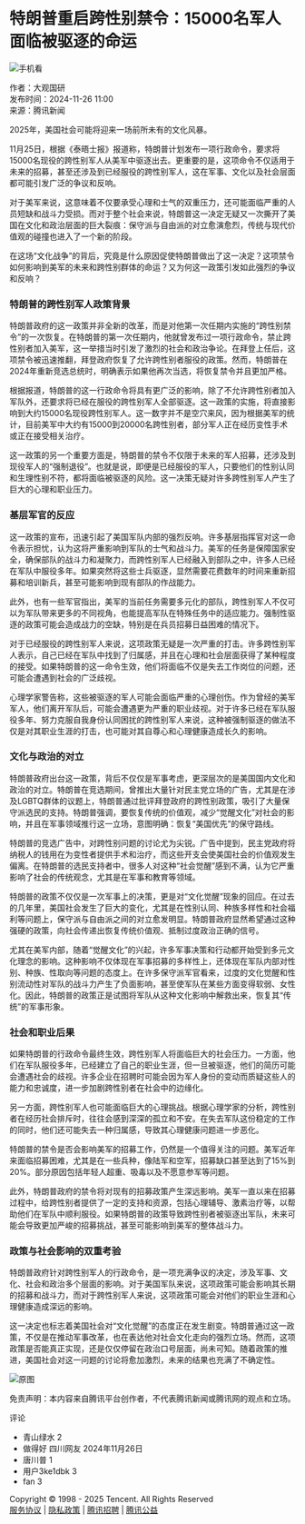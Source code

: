 # 特朗普重启跨性别禁令：15000名军人面临被驱逐的命运

![手机看](https://inews.gtimg.com/newsapp_bt/0/0522140926837_6113/0)

作者：大观国研  
发布时间：2024-11-26 11:00  
来源：腾讯新闻  

2025年，美国社会可能将迎来一场前所未有的文化风暴。

11月25日，根据《泰晤士报》报道称，特朗普计划发布一项行政命令，要求将15000名现役的跨性别军人从美军中驱逐出去。更重要的是，这项命令不仅适用于未来的招募，甚至还涉及到已经服役的跨性别军人，这在军事、文化以及社会层面都可能引发广泛的争议和反响。

对于美军来说，这意味着不仅要承受心理和士气的双重压力，还可能面临严重的人员短缺和战斗力受损。而对于整个社会来说，特朗普这一决定无疑又一次撕开了美国在文化和政治层面的巨大裂痕：保守派与自由派的对立愈演愈烈，传统与现代价值观的碰撞也进入了一个新的阶段。

在这场“文化战争”的背后，究竟是什么原因促使特朗普做出了这一决定？这项禁令如何影响到美军的未来和跨性别群体的命运？又为何这一政策引发如此强烈的争议和反响？

### 特朗普的跨性别军人政策背景

特朗普政府的这一政策并非全新的改革，而是对他第一次任期内实施的“跨性别禁令”的一次恢复。在特朗普的第一次任期内，他就曾发布过一项行政命令，禁止跨性别者加入美军，这一举措当时引发了激烈的社会和政治争论。在拜登上任后，这项禁令被迅速推翻，拜登政府恢复了允许跨性别者服役的政策。然而，特朗普在2024年重新竞选总统时，明确表示如果他再次当选，将恢复禁令并且更加严格。

根据报道，特朗普的这一行政命令将具有更广泛的影响，除了不允许跨性别者加入军队外，还要求将已经在服役的跨性别军人全部驱逐。这一政策的实施，将直接影响到大约15000名现役跨性别军人。这一数字并不是空穴来风，因为根据美军的统计，目前美军中大约有15000到20000名跨性别者，部分军人正在经历变性手术或正在接受相关治疗。

这一政策的另一个重要方面是，特朗普的禁令不仅限于未来的军人招募，还涉及到现役军人的“强制退役”。也就是说，即便是已经服役的军人，只要他们的性别认同和生理性别不符，都将面临被驱逐的风险。这一决策无疑对许多跨性别军人产生了巨大的心理和职业压力。

### 基层军官的反应

这一政策的宣布，迅速引起了美国军队内部的强烈反响。许多基层指挥官对这一命令表示担忧，认为这将严重影响到军队的士气和战斗力。美军的任务是保障国家安全，确保部队的战斗力和凝聚力，而跨性别军人已经融入到部队之中，许多人已经在军队中服役多年。如果突然将这些士兵驱逐，显然需要花费数年的时间来重新招募和培训新兵，甚至可能影响到现有部队的作战能力。

此外，也有一些军官指出，美军的当前任务需要多元化的部队，跨性别军人不仅可以为军队带来更多的不同视角，也能提高军队在特殊任务中的适应能力。强制性驱逐的政策可能会造成战力的空缺，特别是在兵员招募日益困难的情况下。

对于已经服役的跨性别军人来说，这项政策无疑是一次严重的打击。许多跨性别军人表示，自己已经在军队中找到了归属感，并且在心理和社会层面获得了某种程度的接受。如果特朗普的这一命令生效，他们将面临不仅是失去工作岗位的问题，还可能会遭遇到社会的广泛歧视。

心理学家警告称，这些被驱逐的军人可能会面临严重的心理创伤。作为曾经的美军军人，他们离开军队后，可能会遭遇更为严重的职业歧视。对于许多已经在军队服役多年、努力克服自我身份认同困扰的跨性别军人来说，这种被强制驱逐的做法不仅是对其职业生涯的打击，也可能对其自尊心和心理健康造成长久的影响。

### 文化与政治的对立

特朗普政府出台这一政策，背后不仅仅是军事考虑，更深层次的是美国国内文化和政治的对立。特朗普在竞选期间，曾推出大量针对民主党立场的广告，尤其是在涉及LGBTQ群体的议题上，特朗普通过批评拜登政府的跨性别政策，吸引了大量保守派选民的支持。特朗普强调，要恢复传统的价值观，减少“觉醒文化”对社会的影响，并且在军事领域推行这一立场，意图明确：恢复“美国优先”的保守路线。

特朗普的竞选广告中，对跨性别问题的讨论尤为尖锐。广告中提到，民主党政府将纳税人的钱用在为变性者提供手术和治疗，而这些开支会使美国社会的价值观发生偏离。在特朗普的选民支持者中，很多人对这种“社会觉醒”感到不满，认为它严重影响了社会的传统观念，尤其是在军事和教育等领域。

特朗普的政策不仅仅是一次军事上的决策，更是对“文化觉醒”现象的回应。在过去的几年里，美国社会发生了巨大的变化，尤其是在性别认同、种族多样性和社会福利等问题上，保守派与自由派之间的对立愈发明显。特朗普政府显然希望通过这种强硬的政策，向社会传递出恢复传统价值观、抵制过度政治正确的信号。

尤其在美军内部，随着“觉醒文化”的兴起，许多军事决策和行动都开始受到多元文化理念的影响。这种影响不仅体现在军事招募的多样性上，还体现在军队内部对性别、种族、性取向等问题的态度上。在许多保守派军官看来，过度的文化觉醒和性别流动性对军队的战斗力产生了负面影响，甚至使军队在某些方面变得软弱、女性化。因此，特朗普的政策正是试图将军队从这种文化影响中解救出来，恢复其“传统”的军事形象。

### 社会和职业后果

如果特朗普的行政命令最终生效，跨性别军人将面临巨大的社会压力。一方面，他们在军队服役多年，已经建立了自己的职业生涯，但一旦被驱逐，他们的简历可能会遭遇社会的歧视。许多企业在招聘时可能会因为军人身份的变动而质疑这些人的能力和忠诚度，进一步加剧跨性别者在社会中的边缘化。

另一方面，跨性别军人也可能面临巨大的心理挑战。根据心理学家的分析，跨性别者在经历社会排斥时，往往会感到深深的孤立和不安。在失去军队这份稳定的工作的同时，他们还可能失去一种归属感，导致其心理健康问题进一步恶化。

特朗普的禁令是否会影响美军的招募工作，仍然是一个值得关注的问题。美军近年来面临招募困难，尤其是在一些兵种，像陆军和空军，招募缺口甚至达到了15%到20%。部分原因包括年轻人超重、吸毒以及不愿意参军等问题。

此外，特朗普政府的禁令将对现有的招募政策产生深远影响。美军一直以来在招募过程中，给跨性别者提供了一定的支持和资源，包括心理辅导、激素治疗等，以帮助他们在军队中顺利服役。如果特朗普的政策导致跨性别者被驱逐出军队，未来可能会导致更加严峻的招募挑战，甚至可能影响到美军的整体战斗力。

### 政策与社会影响的双重考验

特朗普政府针对跨性别军人的行政命令，是一项充满争议的决定，涉及军事、文化、社会和政治多个层面的影响。对于美国军队来说，这项政策可能会影响其长期的招募和战斗力，而对于跨性别军人来说，这项政策可能会对他们的职业生涯和心理健康造成深远的影响。

这一决定也标志着美国社会对“文化觉醒”的态度正在发生剧变。特朗普通过这一政策，不仅是在推动军事改革，也在表达他对社会文化走向的强烈立场。然而，这项政策是否能真正实现，还是仅仅停留在政治口号层面，尚未可知。随着政策的推进，美国社会对这一问题的讨论将愈加激烈，未来的结果也充满了不确定性。

![原图](https://inews.gtimg.com/news_bt/OFcqaEpP_YNem6VNI_bWIyN7ItTMWk91UgpkDyviF6bYkAA/1000)

免责声明：本内容来自腾讯平台创作者，不代表腾讯新闻或腾讯网的观点和立场。

评论  
- 青山绿水 2  
- 做得好 四川网友 2024年11月26日  
- 唐川普 1  
- 用户3ke1dbk 3  
- fan 3  

Copyright © 1998 - 2025 Tencent. All Rights Reserved  
[服务协议](https://new.qq.com/static/contract.shtml) | [隐私政策](https://privacy.qq.com/mb/policy/tencent-privacypolicy) | [腾讯招聘](https://hr.tencent.com/) | [腾讯公益](https://gongyi.qq.com/)
<!-- tcd_original_link https://news.qq.com/rain/a/20241126A038EO00 -->
